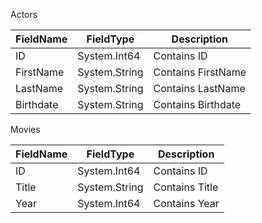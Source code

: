 Actors


| FieldName | FieldType | Description |
| --- | --- | --- |
| ID | System.Int64 | Contains ID |
| FirstName | System.String | Contains FirstName |
| LastName | System.String | Contains LastName |
| Birthdate | System.String | Contains Birthdate |

Movies


| FieldName | FieldType | Description |
| --- | --- | --- |
| ID | System.Int64 | Contains ID |
| Title | System.String | Contains Title |
| Year | System.Int64 | Contains Year |





